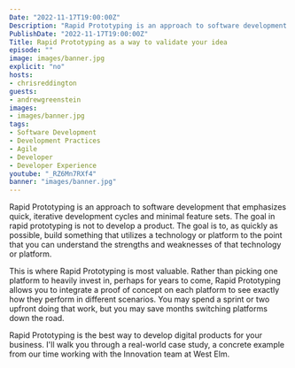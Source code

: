 ```yaml
---
Date: "2022-11-17T19:00:00Z"
Description: "Rapid Prototyping is an approach to software development that emphasizes quick, iterative development cycles and minimal feature sets. The goal in rapid prototyping is not to develop a product. The goal is to, as quickly as possible, build something that utilizes a technology or platform to the point that you can understand the strengths and weaknesses of that technology or platform."
PublishDate: "2022-11-17T19:00:00Z"
Title: Rapid Prototyping as a way to validate your idea
episode: ""
image: images/banner.jpg
explicit: "no"
hosts:
- chrisreddington
guests:
- andrewgreenstein
images:
- images/banner.jpg
tags:
- Software Development
- Development Practices
- Agile
- Developer
- Developer Experience
youtube: "_RZ6Mn7RXf4"
banner: "images/banner.jpg"
---
```

Rapid Prototyping is an approach to software development that emphasizes quick, iterative development cycles and minimal feature sets. The goal in rapid prototyping is not to develop a product. The goal is to, as quickly as possible, build something that utilizes a technology or platform to the point that you can understand the strengths and weaknesses of that technology or platform.

This is where Rapid Prototyping is most valuable. Rather than picking one platform to heavily invest in, perhaps for years to come, Rapid Prototyping allows you to integrate a proof of concept on each platform to see exactly how they perform in different scenarios. You may spend a sprint or two upfront doing that work, but you may save months switching platforms down the road.

Rapid Prototyping is the best way to develop digital products for your business. I'll walk you through a real-world case study, a concrete example from our time working with the Innovation team at West Elm.
